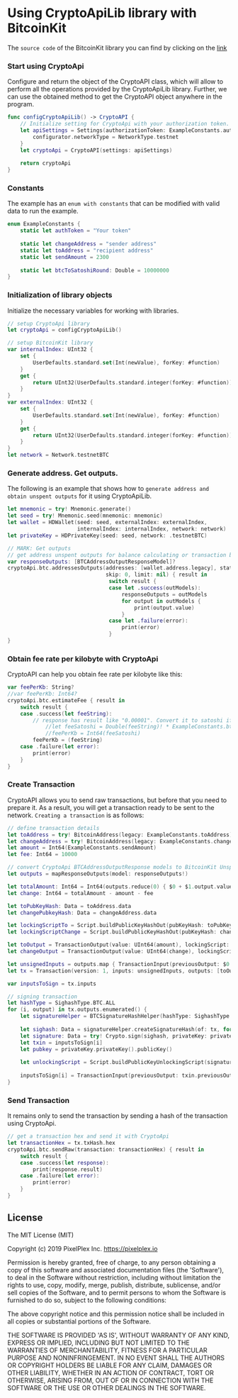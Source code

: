 # Using CryptoApiLib library with BitcoinKit

The `source code` of the BitcoinKit library you can find  by clicking on the [link](https://github.com/yenom/BitcoinKit)

### Start using CryptoApi

Сonfigure and return the object of the CryptoAPI class, which will allow to perform all the operations provided by the CryptoApiLib library.
Further, we can use the obtained method to get the CryptoAPI object anywhere in the program.
```swift
func configCryptoApiLib() -> CryptoAPI {
    // Initialize setting for CryptoApi with your authorization token.
    let apiSettings = Settings(authorizationToken: ExampleConstants.authToken) { configurator in
        configurator.networkType = NetworkType.testnet
    }
    let cryptoApi = CryptoAPI(settings: apiSettings)
    
    return cryptoApi
}
```

### Constants
The example has an `enum with constants` that can be modified with valid data to run the example.

```swift
enum ExampleConstants {
    static let authToken = "Your token"
    
    static let changeAddress = "sender address"
    static let toAddress = "recipient address"
    static let sendAmount = 2300
    
    static let btcToSatoshiRound: Double = 10000000
}
```
### Initialization of library objects
Initialize the necessary variables for working with libraries.
```swift
// setup CryptoApi library
let cryptoApi = configCryptoApiLib()

// setup BitcoinKit library
var internalIndex: UInt32 {
    set {
        UserDefaults.standard.set(Int(newValue), forKey: #function)
    }
    get {
        return UInt32(UserDefaults.standard.integer(forKey: #function))
    }
}
var externalIndex: UInt32 {
    set {
        UserDefaults.standard.set(Int(newValue), forKey: #function)
    }
    get {
        return UInt32(UserDefaults.standard.integer(forKey: #function))
    }
}
let network = Network.testnetBTC
```
### Generate address. Get outputs.
The following is an example that shows how to `generate address and obtain unspent outputs` for it using CryptoApiLib.
```swift
let mnemonic = try! Mnemonic.generate()
let seed = try! Mnemonic.seed(mnemonic: mnemonic)
let wallet = HDWallet(seed: seed, externalIndex: externalIndex, 
                      internalIndex: internalIndex, network: network)
let privateKey = HDPrivateKey(seed: seed, network: .testnetBTC)

// MARK: Get outputs
// get address unspent outputs for balance calculating or transaction building
var responseOutputs: [BTCAddressOutputResponseModel]?
cryptoApi.btc.addressesOutputs(addresses: [wallet.address.legacy], status: "unspent",
                               skip: 0, limit: nil) { result in
                                switch result {
                                case let .success(outModels):
                                    responseOutputs = outModels
                                    for output in outModels {
                                        print(output.value)
                                    }
                                case let .failure(error):
                                    print(error)
                                }
}
```
### Obtain fee rate per kilobyte with CryptoApi
CryptoAPI can help you obtain fee rate per kilobyte like this:
```swift
var feePerKb: String?
//var feePerKb: Int64?
cryptoApi.btc.estimateFee { result in
    switch result {
    case .success(let feeString):
        // response has result like "0.00001". Convert it to satoshi if necessary.
            //let feeSatoshi = Double(feeString)! * ExampleConstants.btcToSatoshiRound
            //feePerKb = Int64(feeSatoshi)
        feePerKb = (feeString)
    case .failure(let error):
        print(error)
    }
}
```
### Create Transaction
CryptoAPI allows you to send raw transactions, but before that you need to prepare it. As a result, you will get a transaction ready to be sent to the network.
`Creating a transaction` is as follows:
```swift
// define transaction details
let toAddress = try! BitcoinAddress(legacy: ExampleConstants.toAddress)
let changeAddress = try! BitcoinAddress(legacy: ExampleConstants.changeAddress)
let amount = Int64(ExampleConstants.sendAmount)
let fee: Int64 = 10000

// convert CryptoApi BTCAddressOutputResponse models to BitcoinKit UnspentTransaction objects
let outputs = mapResponseOutputs(model: responseOutputs!)

let totalAmount: Int64 = Int64(outputs.reduce(0) { $0 + $1.output.value })
let change: Int64 = totalAmount - amount - fee

let toPubKeyHash: Data = toAddress.data
let changePubkeyHash: Data = changeAddress.data

let lockingScriptTo = Script.buildPublicKeyHashOut(pubKeyHash: toPubKeyHash)
let lockingScriptChange = Script.buildPublicKeyHashOut(pubKeyHash: changePubkeyHash)

let toOutput = TransactionOutput(value: UInt64(amount), lockingScript: lockingScriptTo)
let changeOutput = TransactionOutput(value: UInt64(change), lockingScript: lockingScriptChange)

let unsignedInputs = outputs.map { TransactionInput(previousOutput: $0.outpoint, signatureScript: Data(), sequence: UInt32.max) }
let tx = Transaction(version: 1, inputs: unsignedInputs, outputs: [toOutput, changeOutput], lockTime: 0)

var inputsToSign = tx.inputs

// signing transaction
let hashType = SighashType.BTC.ALL
for (i, output) in tx.outputs.enumerated() {
    let signatureHelper = BTCSignatureHashHelper(hashType: SighashType.BTC.ALL)
    
    let sighash: Data = signatureHelper.createSignatureHash(of: tx, for: output, inputIndex: i)
    let signature: Data = try! Crypto.sign(sighash, privateKey: privateKey.privateKey())
    let txin = inputsToSign[i]
    let pubkey = privateKey.privateKey().publicKey()
    
    let unlockingScript = Script.buildPublicKeyUnlockingScript(signature: signature, pubkey: pubkey, hashType: hashType)
    
    inputsToSign[i] = TransactionInput(previousOutput: txin.previousOutput, signatureScript: unlockingScript, sequence: txin.sequence)
}
```

### Send Transaction
It remains only to send the transaction by sending a hash of the transaction using CryptoApi.
```swift
// get a transaction hex and send it with CryptoApi
let transactionHex = tx.txHash.hex
cryptoApi.btc.sendRaw(transaction: transactionHex) { result in
    switch result {
    case .success(let response):
        print(response.result)
    case .failure(let error):
        print(error)
    }
}
```

## License

The MIT License (MIT)

Copyright (c) 2019 PixelPlex Inc. <https://pixelplex.io>

Permission is hereby granted, free of charge, to any person obtaining
a copy of this software and associated documentation files (the
'Software'), to deal in the Software without restriction, including
without limitation the rights to use, copy, modify, merge, publish,
distribute, sublicense, and/or sell copies of the Software, and to
permit persons to whom the Software is furnished to do so, subject to
the following conditions:

The above copyright notice and this permission notice shall be
included in all copies or substantial portions of the Software.

THE SOFTWARE IS PROVIDED 'AS IS', WITHOUT WARRANTY OF ANY KIND,
EXPRESS OR IMPLIED, INCLUDING BUT NOT LIMITED TO THE WARRANTIES OF
MERCHANTABILITY, FITNESS FOR A PARTICULAR PURPOSE AND NONINFRINGEMENT.
IN NO EVENT SHALL THE AUTHORS OR COPYRIGHT HOLDERS BE LIABLE FOR ANY
CLAIM, DAMAGES OR OTHER LIABILITY, WHETHER IN AN ACTION OF CONTRACT,
TORT OR OTHERWISE, ARISING FROM, OUT OF OR IN CONNECTION WITH THE
SOFTWARE OR THE USE OR OTHER DEALINGS IN THE SOFTWARE.
